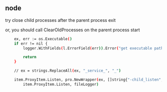 
## node

try close child processes after the parent process exit

or, you should call ClearOldProcesses on the parent process start

```bash
	ex, err := os.Executable()
	if err != nil {
		logger.WithFields(l.ErrorField(err)).Error("get executable path failed")

		return
	}

	// ex = strings.ReplaceAll(ex, "_service_", "_")

	item.ProxyItem.Listen, pro.NewWrapper(ex, []string{"-child_listen", item.ProxyItem.Listen}, "",
		item.ProxyItem.Listen, fileLogger)
```

